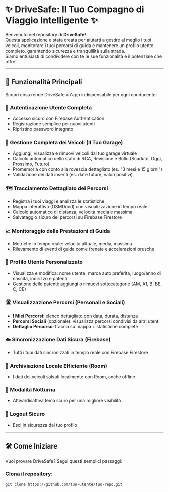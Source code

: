 # ✨ DriveSafe: Il Tuo Compagno di Viaggio Intelligente ✨

Benvenuto nel repository di **DriveSafe**!  
Questa applicazione è stata creata per aiutarti a gestire al meglio i tuoi veicoli, monitorare i tuoi percorsi di guida e mantenere un profilo utente completo, garantendo sicurezza e tranquillità sulla strada.  
Siamo entusiasti di condividere con te le sue funzionalità e il potenziale che offre!

---

## 🚀 Funzionalità Principali

Scopri cosa rende DriveSafe un'app indispensabile per ogni conducente:

### 🔐 Autenticazione Utente Completa
- Accesso sicuro con Firebase Authentication
- Registrazione semplice per nuovi utenti
- Ripristino password integrato

### 🚗 Gestione Completa dei Veicoli (Il Tuo Garage)
- Aggiungi, visualizza e rimuovi veicoli dal tuo garage virtuale
- Calcolo automatico dello stato di RCA, Revisione e Bollo (Scaduto, Oggi, Prossimo, Futuro)
- Promemoria con conto alla rovescia dettagliato (es. "3 mesi e 15 giorni")
- Validazione dei dati inseriti (es. date future, valori positivi)

### 🗺️ Tracciamento Dettagliato dei Percorsi
- Registra i tuoi viaggi e analizza le statistiche
- Mappa interattiva (OSMDroid) con visualizzazione in tempo reale
- Calcolo automatico di distanza, velocità media e massima
- Salvataggio sicuro dei percorsi su Firebase Firestore

### 📈 Monitoraggio delle Prestazioni di Guida
- Metriche in tempo reale: velocità attuale, media, massima
- Rilevamento di eventi di guida come frenate e accelerazioni brusche

### 👤 Profilo Utente Personalizzato
- Visualizza e modifica: nome utente, marca auto preferita, luogo/anno di nascita, indirizzo e patenti
- Gestione delle patenti: aggiungi o rimuovi sottocategorie (AM, A1, B, BE, C, CE)

### 🛣️ Visualizzazione Percorsi (Personali e Sociali)
- **I Miei Percorsi**: elenco dettagliato con data, durata, distanza
- **Percorsi Sociali** (opzionale): visualizza percorsi condivisi da altri utenti
- **Dettaglio Percorso**: traccia su mappa + statistiche complete

### ☁️ Sincronizzazione Dati Sicura (Firebase)
- Tutti i tuoi dati sincronizzati in tempo reale con Firebase Firestore

### 💾 Archiviazione Locale Efficiente (Room)
- I dati dei veicoli salvati localmente con Room, anche offline

### 🌙 Modalità Notturna
- Attiva/disattiva tema scuro per una migliore visibilità

### 🚪 Logout Sicuro
- Esci in sicurezza dal tuo profilo

---

## 🛠️ Come Iniziare

Vuoi provare DriveSafe? Segui questi semplici passaggi:

### Clona il repository:

```bash
git clone https://github.com/tuo-utente/tuo-repo.git
